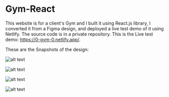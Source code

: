 # Gym-React
This website is for a client's Gym and I built it using React.js library, I converted it from a Figma design, and deployed a live test demo of it using Netlify. The source code is in a private repository. This is the Live test demo: https://0-gym-0.netlify.app/.

These are the Snapshots of the design:

![alt text](https://user-images.githubusercontent.com/99336022/153265630-c04da773-ffa2-4cbd-ab06-4b2c029f579c.png?raw=true)

![alt text](https://user-images.githubusercontent.com/99336022/153265754-2a259866-4f28-4372-8d30-254258eb1ebd.png?raw=true)

![alt text](https://user-images.githubusercontent.com/99336022/153265806-97fb1913-1318-473a-812d-fceca0b12ca5.png?raw=true)

![alt text](https://user-images.githubusercontent.com/99336022/153265919-79eee67c-c901-47da-8850-3abd9a5b5c15.png?raw=true)
